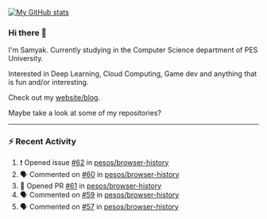 [![My GitHub stats](https://github-readme-stats.vercel.app/api?username=Samyak2&count_private=true&show_icons=true&theme=gruvbox)](https://github.com/anuraghazra/github-readme-stats)

### Hi there 👋

I'm Samyak. Currently studying in the Computer Science department of PES University.

Interested in Deep Learning, Cloud Computing, Game dev and anything that is fun and/or interesting.

Check out my [website/blog](https://samyak2.github.io/).

Maybe take a look at some of my repositories?

---

### :zap: Recent Activity

<!--START_SECTION:activity-->
1. ❗️ Opened issue [#62](https://github.com/pesos/browser-history/issues/62) in [pesos/browser-history](https://github.com/pesos/browser-history)
2. 🗣 Commented on [#60](https://github.com/pesos/browser-history/issues/60) in [pesos/browser-history](https://github.com/pesos/browser-history)
3. 💪 Opened PR [#61](https://github.com/pesos/browser-history/pull/61) in [pesos/browser-history](https://github.com/pesos/browser-history)
4. 🗣 Commented on [#59](https://github.com/pesos/browser-history/issues/59) in [pesos/browser-history](https://github.com/pesos/browser-history)
5. 🗣 Commented on [#57](https://github.com/pesos/browser-history/issues/57) in [pesos/browser-history](https://github.com/pesos/browser-history)
<!--END_SECTION:activity-->
